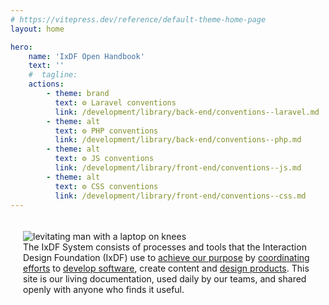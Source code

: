 ```yaml
---
# https://vitepress.dev/reference/default-theme-home-page
layout: home

hero:
    name: 'IxDF Open Handbook'
    text: ''
    #  tagline:
    actions:
        - theme: brand
          text: ⚙️ Laravel conventions
          link: /development/library/back-end/conventions--laravel.md
        - theme: alt
          text: ⚙️ PHP conventions
          link: /development/library/back-end/conventions--php.md
        - theme: alt
          text: ⚙️ JS conventions
          link: /development/library/front-end/conventions--js.md
        - theme: alt
          text: ⚙️ CSS conventions
          link: /development/library/front-end/conventions--css.md
---
```


<section class="container" style="max-width: 1152px; margin: 0 auto; padding: 20px;">
<img src="./images/hero-all.svg" alt="levitating man with a laptop on knees">
<div class="grid-item">
            The IxDF System consists of processes and tools that the Interaction Design Foundation (IxDF) use
            to <a href="/achieve-purpose/README.md" class="link">achieve our purpose</a>
            by <a href="/coordinate-efforts/README.md" class="link">coordinating efforts</a>
            to <a href="/development/README.md" class="link">develop software</a>,
            create content and <a href="/design-products/README.md" class="link">design products</a>.
            This site is our living documentation, used daily by our teams, and shared openly with anyone who finds it useful.
</div>
</section>
